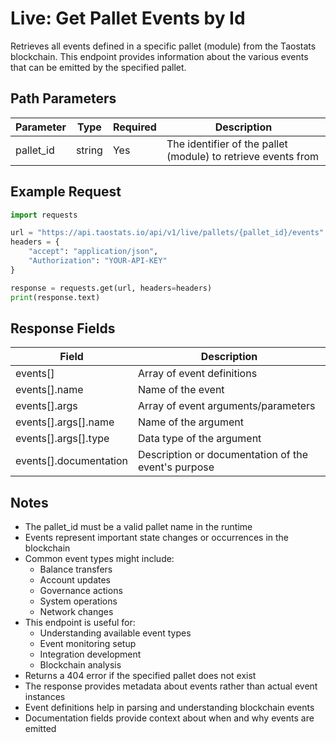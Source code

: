 # Live: Get Pallet Events by Id

Retrieves all events defined in a specific pallet (module) from the Taostats blockchain. This endpoint provides information about the various events that can be emitted by the specified pallet.

## Path Parameters

| Parameter | Type | Required | Description |
|-----------|------|----------|-------------|
| pallet_id | string | Yes | The identifier of the pallet (module) to retrieve events from |

## Example Request

```python
import requests

url = "https://api.taostats.io/api/v1/live/pallets/{pallet_id}/events"
headers = {
    "accept": "application/json",
    "Authorization": "YOUR-API-KEY"
}

response = requests.get(url, headers=headers)
print(response.text)
```

## Response Fields

| Field | Description |
|-------|-------------|
| events[] | Array of event definitions |
| events[].name | Name of the event |
| events[].args | Array of event arguments/parameters |
| events[].args[].name | Name of the argument |
| events[].args[].type | Data type of the argument |
| events[].documentation | Description or documentation of the event's purpose |

## Notes

- The pallet_id must be a valid pallet name in the runtime
- Events represent important state changes or occurrences in the blockchain
- Common event types might include:
  - Balance transfers
  - Account updates
  - Governance actions
  - System operations
  - Network changes
- This endpoint is useful for:
  - Understanding available event types
  - Event monitoring setup
  - Integration development
  - Blockchain analysis
- Returns a 404 error if the specified pallet does not exist
- The response provides metadata about events rather than actual event instances
- Event definitions help in parsing and understanding blockchain events
- Documentation fields provide context about when and why events are emitted 